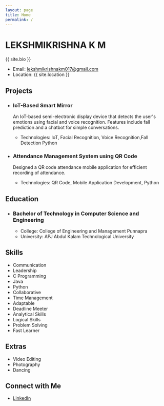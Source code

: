 ```yaml
---
layout: page
title: Home
permalink: /
---
```


<div class="homepage-text">
  <h1>LEKSHMIKRISHNA K M</h1>
  <p>{{ site.bio }}</p>
  <ul>
    <li>Email: <a href="mailto:lekshmikrishnakm017@gmail.com">lekshmikrishnakm017@gmail.com</a></li>
    <li>Location: {{ site.location }}</li>
  </ul>
</div>

<div class="homepage-projects">
  <h2>Projects</h2>
  <ul>
    <li>
      <h3>IoT-Based Smart Mirror</h3>
      <p>An IoT-based semi-electronic display device that detects the user's emotions using facial and voice recognition. Features include fall prediction and a chatbot for simple conversations.</p>
      <ul>
        <li>Technologies: IoT, Facial Recognition, Voice Recognition,Fall Detection Python</li>
      </ul>
    </li>
    <li>
      <h3>Attendance Management System using QR Code</h3>
      <p>Designed a QR code attendance mobile application for efficient recording of attendance.</p>
      <ul>
        <li>Technologies: QR Code, Mobile Application Development, Python</li>
      </ul>
    </li>
  </ul>
</div>

<div class="homepage-education">
  <h2>Education</h2>
  <ul>
    <li>
      <h3>Bachelor of Technology in Computer Science and Engineering</h3>
      <ul>
        <li>College: College of Engineering and Management Punnapra</li>
        <li>University: APJ Abdul Kalam Technological University</li>
      </ul>
    </li>
  </ul>
</div>

<div class="homepage-skills">
  <h2>Skills</h2>
  <ul>
    <li>Communication</li>
    <li>Leadership</li>
    <li>C Programming</li>
    <li>Java</li>
    <li>Python</li>
    <li>Collaborative</li>
    <li>Time Management</li>
    <li>Adaptable</li>
    <li>Deadline Meeter</li>
    <li>Analytical Skills</li>
    <li>Logical Skills</li>
    <li>Problem Solving</li>
    <li>Fast Learner</li>
  </ul>
</div>

<div class="homepage-extras">
  <h2>Extras</h2>
  <ul>
    <li>Video Editing</li>
    <li>Photography</li>
    <li>Dancing</li>
  </ul>
</div>

<div class="homepage-connect">
  <h2>Connect with Me</h2>
  <ul>
    <li>
      <a href="https://www.linkedin.com/in/lekshmikrishna-k-m-883860275/">LinkedIn</a>
    </li>
  </ul>
</div>
